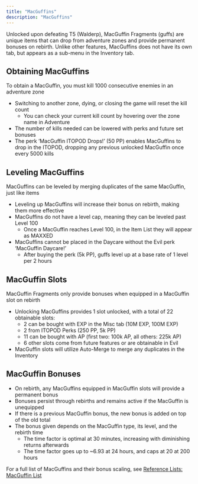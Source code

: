 ```yaml
---
title: "MacGuffins"
description: "MacGuffins"
---
```


Unlocked upon defeating T5 (Walderp), MacGuffin Fragments (guffs) are unique items that can drop from adventure zones and provide permanent bonuses on rebirth. Unlike other features, MacGuffins does not have its own tab, but appears as a sub-menu in the Inventory tab.

## Obtaining MacGuffins

To obtain a MacGuffin, you must kill 1000 consecutive enemies in an adventure zone
- Switching to another zone, dying, or closing the game will reset the kill count
    - You can check your current kill count by hovering over the zone name in Adventure
- The number of kills needed can be lowered with perks and future set bonuses
- The perk ‘MacGuffin ITOPOD Drops!’ (50 PP) enables MacGuffins to drop in the ITOPOD, dropping any previous unlocked MacGuffin once every 5000 kills

## Leveling MacGuffins

MacGuffins can be leveled by merging duplicates of the same MacGuffin, just like items
- Leveling up MacGuffins will increase their bonus on rebirth, making them more effective
- MacGuffins do not have a level cap, meaning they can be leveled past Level 100
    - Once a MacGuffin reaches Level 100, in the Item List they will appear as MAXXED
- MacGuffins cannot be placed in the Daycare without the Evil perk ‘MacGuffin Daycare!’
    - After buying the perk (5k PP), guffs level up at a base rate of 1 level per 2 hours

## MacGuffin Slots

MacGuffin Fragments only provide bonuses when equipped in a MacGuffin slot on rebirth
- Unlocking MacGuffins provides 1 slot unlocked, with a total of 22 obtainable slots: 
    - 2 can be bought with EXP in the Misc tab (10M EXP, 100M EXP)
    - 2 from ITOPOD Perks (250 PP, 5k PP)
    - 11 can be bought with AP (first two: 100k AP, all others: 225k AP)
    - 6 other slots come from future features or are obtainable in Evil
- MacGuffin slots will utilize Auto-Merge to merge any duplicates in the Inventory

## MacGuffin Bonuses
- On rebirth, any MacGuffins equipped in MacGuffin slots will provide a permanent bonus
- Bonuses persist through rebirths and remains active if the MacGuffin is unequipped
- If there is a previous MacGuffin bonus, the new bonus is added on top of the old total
- The bonus given depends on the MacGuffin type, its level, and the rebirth time
    - The time factor is optimal at 30 minutes, increasing with diminishing returns afterwards
    - The time factor goes up to ~6.93 at 24 hours, and caps at 20 at 200 hours

For a full list of MacGuffins and their bonus scaling, see [Reference Lists: MacGuffin List](/ngu-guide/en/lists/macguffin-list)